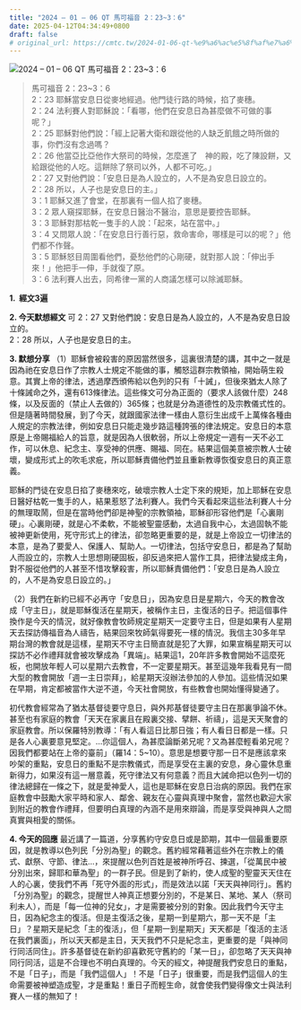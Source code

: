 ```yaml
---
title: "2024 – 01 – 06 QT 馬可福音 2：23~3：6"
date: 2025-04-12T04:34:49+0800
draft: false
# original_url: https://cmtc.tw/2024-01-06-qt-%e9%a6%ac%e5%8f%af%e7%a6%8f%e9%9f%b3-2%ef%bc%9a233%ef%bc%9a6
---
```


![2024 – 01 – 06 QT 馬可福音 2：23\~3：6](/images/qt.jpg  "2024 – 01 – 06 QT 馬可福音 2：23\~3：6")

> 馬可福音 2：23\~3：6  
> 2：23 耶穌當安息日從麥地經過。他門徒行路的時候，掐了麥穗。  
> 2：24 法利賽人對耶穌說：「看哪，他們在安息日為甚麼做不可做的事呢？」  
> 2：25 耶穌對他們說：「經上記著大衛和跟從他的人缺乏飢餓之時所做的事，你們沒有念過嗎？  
> 2：26 他當亞比亞他作大祭司的時候，怎麼進了　神的殿，吃了陳設餅，又給跟從他的人吃。這餅除了祭司以外，人都不可吃。」  
> 2：27 又對他們說：「安息日是為人設立的，人不是為安息日設立的。  
> 2：28 所以，人子也是安息日的主。」  
> 3：1 耶穌又進了會堂，在那裏有一個人掐了麥穗。  
> 3：2 眾人窺探耶穌，在安息日醫治不醫治，意思是要控告耶穌。  
> 3：3 耶穌對那枯乾一隻手的人說：「起來，站在當中。」  
> 3：4 又問眾人說：「在安息日行善行惡，救命害命，哪樣是可以的呢？」他們都不作聲。  
> 3：5 耶穌怒目周圍看他們，憂愁他們的心剛硬，就對那人說：「伸出手來！」他把手一伸，手就復了原。  
> 3：6 法利賽人出去，同希律一黨的人商議怎樣可以除滅耶穌。

**1.  經文3遍**

**2. 今天默想經文**
可 2：27 又對他們說：安息日是為人設立的，人不是為安息日設立的。  
2：28 所以，人子也是安息日的主。

**3. 默想分享**
（1）耶穌會被殺害的原因當然很多，這裏很清楚的講，其中之一就是因為祂在安息日作了宗教人士規定不能做的事，觸怒這群宗教領袖，開始萌生殺意。其實上帝的律法，透過摩西頒佈給以色列的只有「十誡」，但後來猶太人除了十條誡命之外，還有613條律法。這些條文可分為正面的（要求人該做什麼）248條，以及反面的（禁止人去做的）365條；也就是分為道德性的及宗教儀式性的。但是隨著時間發展，到了今天，就跟國家法律一樣由人意衍生出成千上萬條各種由人規定的宗教法律，例如安息日只能走幾步路這種誇張的律法規定。安息日的本意原是上帝賜福給人的旨意，就是因為人很軟弱，所以上帝規定一週有一天不必工作，可以休息、紀念主、享受神的供應、賜福、同在。結果這個美意被宗教人士破壞，變成形式上的吹毛求疪，所以耶穌責備他們並且重新教導恢復安息日的真正意義。

耶穌的門徒在安息日掐了麥穗來吃，破壞宗教人士定下來的規矩，加上耶穌在安息日醫好枯乾一隻手的人，結果惹怒了法利賽人。我們今天看起來這些法利賽人十分的無理取鬧，但是在當時他們卻是神聖的宗教領袖，耶穌卻形容他們是「心裏剛硬」。心裏剛硬，就是心不柔軟，不能被聖靈感動，太過自我中心，太過固執不能被神更新使用，死守形式上的律法，卻忽略更重要的是，就是上帝設立一切律法的本意，是為了要愛人、保護人、幫助人。一切律法，包括守安息日，都是為了幫助人而設立的，宗教人士思想剛硬固板，卻反過來把人當作工具，把律法變成主角，對不服從他們的人甚至不惜攻擊殺害，所以耶穌責備他們：「安息日是為人設立的，人不是為安息日設立的。」

（2）我們在新約已經不必再守「安息日」，因為安息日是星期六，今天的教會改成「守主日」，就是耶穌復活在星期天，被稱作主日，主復活的日子。把這個事件換作是今天的情況，就好像教會牧師規定星期天一定要守主日，但是如果有人星期天去探訪傳福音為人禱告，結果回來牧師氣得要死一樣的情況。我信主30多年早期台灣的教會就是這樣，星期天不守主日簡直就是犯了大罪，如果宣稱星期天可以探訪不必作禮拜就會被攻擊成為「異端」。結果這1，20年許多教會開始不這麼死板，也開放年輕人可以星期六去教會，不一定要星期天。甚至這幾年我看見有一間大型的教會開放「週一主日崇拜」，給星期天沒辦法參加的人參加。這些情況如果在早期，肯定都被當作大逆不道，今天社會開放，有些教會也開始懂得變通了。

初代教會經常為了猶太基督徒要守息日，與外邦基督徒要守主日在那裏爭論不休。甚至也有家庭的教會「天天在家裏且在殿裏交接、擘餅、祈禱」，這是天天聚會的家庭教會。所以保羅特別教導：「有人看這日比那日強；有人看日日都是一樣。只是各人心裏要意見堅定。…你這個人，為甚麼論斷弟兄呢？又為甚麼輕看弟兄呢？因我們都要站在上帝的臺前」（羅14：5\~10）。意思是想要守那一日不是應該拿來吵架的重點，安息日的重點不是宗教儀式，而是享受在主裏的安息，身心靈休息重新得力，如果沒有這一層意義，死守律法又有何意義？而且大誡命把以色列一切的律法總歸在一條之下，就是愛神愛人，這也是耶穌在安息日治病的原因。我們在家庭教會中鼓勵大家平時和家人、鄰舍、親友在心靈與真理中聚會，當然也歡迎大家到附近的教會作禮拜，但要明白真理的內涵不是用來辯論，而是享受與神與人之間真實與相愛的關係。

**4. 今天的回應**
最近講了一篇道，分享舊約守安息日或是節期，其中一個最重要原因，就是教導以色列民「分別為聖」的觀念。舊約經常藉著這些外在宗教上的儀式、獻祭、守節、律法…，來提醒以色列百姓是被神所呼召、揀選，「從萬民中被分別出來，歸耶和華為聖」的一群子民。但是到了新約，使人成聖的聖靈天天住在人的心裏，使我們不再「死守外面的形式」，而是效法以諾「天天與神同行」。舊約「分別為聖」的觀念，提醒世人神真正想要分別的，不是某日、某地、某人（祭司利未人），而是「每一位神的兒女」，才是需要被分別的對象。因此我們今天守主日，因為紀念主的復活。但是主復活之後，星期一到星期六，那一天不是「主日」？星期天是紀念「主的復活」，但「星期一到星期天」天天都是「復活的主活在我們裏面」，所以天天都是主日，天天我們不只是紀念主，更重要的是「與神同行同活同住」。許多基督徒在新約卻喜歡死守舊約的「某一日」，卻忽略了天天與神同行同活，這是不合理也不明白真理的。今天的經文，神提醒我們安息日的重點，不是「日子」，而是「我們這個人」！不是「日子」很重要，而是我們這個人的生命需要被神塑造成聖，才是重點！重日子而輕生命，就會使我們變得像文士與法利賽人一樣的無知了！
